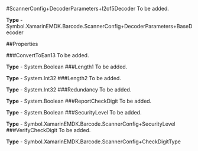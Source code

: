 #ScannerConfig+DecoderParameters+I2of5Decoder
To be added.

**Type** - Symbol.XamarinEMDK.Barcode.ScannerConfig+DecoderParameters+BaseDecoder

##Properties

###ConvertToEan13
To be added.

**Type** - System.Boolean
###Length1
To be added.

**Type** - System.Int32
###Length2
To be added.

**Type** - System.Int32
###Redundancy
To be added.

**Type** - System.Boolean
###ReportCheckDigit
To be added.

**Type** - System.Boolean
###SecurityLevel
To be added.

**Type** - Symbol.XamarinEMDK.Barcode.ScannerConfig+SecurityLevel
###VerifyCheckDigit
To be added.

**Type** - Symbol.XamarinEMDK.Barcode.ScannerConfig+CheckDigitType


